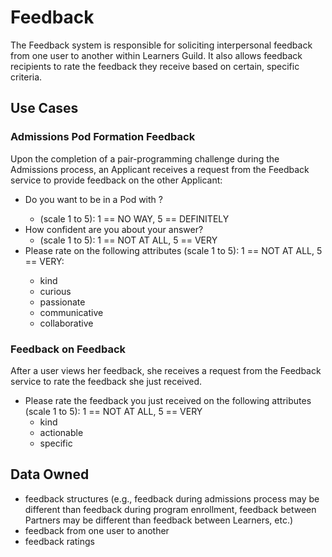 # Feedback

The Feedback system is responsible for soliciting interpersonal feedback from one user to another within Learners Guild. It also allows feedback recipients to rate the feedback they receive based on certain, specific criteria.

## Use Cases

### Admissions Pod Formation Feedback

Upon the completion of a pair-programming challenge during the Admissions process, an Applicant receives a request from the Feedback service to provide feedback on the other Applicant:
  - Do you want to be in a Pod with <your pairing partner>?
    - (scale 1 to 5): 1 == NO WAY, 5 == DEFINITELY
  - How confident are you about your answer?
    - (scale 1 to 5): 1 == NOT AT ALL, 5 == VERY
  - Please rate <your pairing partner> on the following attributes (scale 1 to 5): 1 == NOT AT ALL, 5 == VERY:
    - kind
    - curious
    - passionate
    - communicative
    - collaborative

### Feedback on Feedback

After a user views her feedback, she receives a request from the Feedback service to rate the feedback she just received.
  - Please rate the feedback you just received on the following attributes (scale 1 to 5): 1 == NOT AT ALL, 5 == VERY
    - kind
    - actionable
    - specific


## Data Owned

- feedback structures (e.g., feedback during admissions process may be different than feedback during program enrollment, feedback between Partners may be different than feedback between Learners, etc.)
- feedback from one user to another
- feedback ratings
